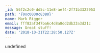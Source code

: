```yaml
---
_id: 56f2c2c0-dd5c-11e8-aef4-2f71b3322953
path: '{0xc0000c8380}'
name: Mark Rigger
email: fff82af347ba6c4d8a8dd2db23a3d21c
message: Great stuff!
date: '2018-10-31T22:28:50.127Z'
---
```

undefined
